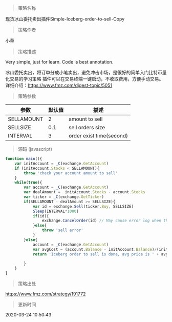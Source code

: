 
> 策略名称

现货冰山委托卖出插件Simple-Iceberg-order-to-sell-Copy

> 策略作者

小草

> 策略描述

Very simple, just for learn.
Code is best annotation.

冰山委托卖出，将订单分成小笔卖出，避免冲击市场，是很好的简单入门比特币量化交易的学习策略
插件可以在交易终端一键启动，不收取费用，方便手动交易。详细介绍：https://www.fmz.com/digest-topic/5051

> 策略参数



|参数|默认值|描述|
|----|----|----|
|SELLAMOUNT|2|amount to sell|
|SELLSIZE|0.1|sell orders size|
|INTERVAL|3|order exist time(second)|


> 源码 (javascript)

``` javascript
function main(){
    var initAccount = _C(exchange.GetAccount)
    if (initAccount.Stocks < SELLAMOUNT){
        throw 'check your account amount to sell'
    }
    while(true){
        var account = _C(exchange.GetAccount)
        var dealAmount =  initAccount.Stocks - account.Stocks
        var ticker = _C(exchange.GetTicker)
        if(SELLAMOUNT - dealAmount >= SELLSIZE){
            var id = exchange.Sell(ticker.Buy, SELLSIZE)
            Sleep(INTERVAL*1000)
            if(id){
                exchange.CancelOrder(id) // May cause error log when the order is completed, which is all right.
            }else{
                throw 'sell error'
            }
        }else{
            account = _C(exchange.GetAccount)
            var avgCost = (account.Balance - initAccount.Balance)/(initAccount.Stocks - account.Stocks)
            return 'Iceberg order to sell is done, avg price is ' + avgCost
            
        }
    }
}
```

> 策略出处

https://www.fmz.com/strategy/191772

> 更新时间

2020-03-24 10:50:43
